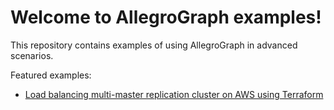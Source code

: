 # Welcome to AllegroGraph examples!

This repository contains examples of using AllegroGraph in advanced scenarios.

Featured examples:
* [Load balancing multi-master replication cluster on AWS using Terraform](clustering/terraform-elb/using-terraform.md) 
